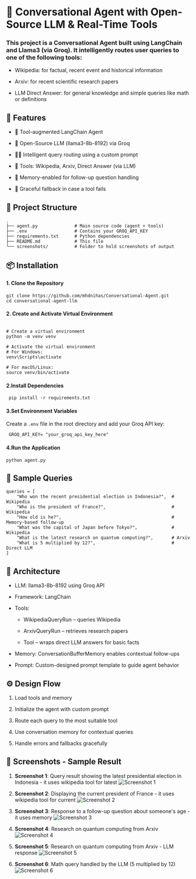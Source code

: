 # 🧠 Conversational Agent with Open-Source LLM & Real-Time Tools

### This project is a Conversational Agent built using LangChain and Llama3 (via Groq). It intelligently routes user queries to one of the following tools:

* Wikipedia: for factual, recent event and historical information

* Arxiv: for recent scientific research papers

* LLM Direct Answer: for general knowledge and simple queries like math or definitions

## 🚀 Features
* 🔗 Tool-augmented LangChain Agent

* 🧠 Open-Source LLM (llama3-8b-8192) via Groq

* 🕵️‍♂️ Intelligent query routing using a custom prompt

* 🧰 Tools: Wikipedia, Arxiv, Direct Answer (via LLM)

* 🧵 Memory-enabled for follow-up question handling

* 🔄 Graceful fallback in case a tool fails

## 📂 Project Structure
```
.
├── agent.py              # Main source code (agent + tools)
├── .env                  # Contains your GROQ_API_KEY
├── requirements.txt      # Python dependencies
├── README.md             # This file
└── screenshots/          # Folder to hold screenshots of output

```


## 📦 Installation
#### 1. Clone the Repository

```
git clone https://github.com/mhdnihas/Conversational-Agent.git
cd conversational-agent-llm
```

#### 2. Create and Activate Virtual Environment

```

# Create a virtual environment
python -m venv venv

# Activate the virtual environment
# For Windows:
venv\Scripts\activate

# For macOS/Linux:
source venv/bin/activate

```


#### 2.Install Dependencies

```  pip install -r requirements.txt  ```


#### 3.Set Environment Variables

Create a ```.env``` file in the root directory and add your Groq API key:


```  GROQ_API_KEY= "your_groq_api_key_here"  ```


#### 4.Run the Application

``` python agent.py ```


## 💬 Sample Queries

```
queries = [
    "Who won the recent presidential election in Indonesia?",  # Wikipedia
    "Who is the president of France?",                         # Wikipedia
    "How old is he?",                                          # Memory-based follow-up
    "What was the capital of Japan before Tokyo?",             # Wikipedia
    "What is the latest research on quantum computing?",       # Arxiv
    "What is 5 multiplied by 12?",                             # Direct LLM
]

```

## 🧱 Architecture

* LLM: llama3-8b-8192 using Groq API

* Framework: LangChain

* Tools:

    * WikipediaQueryRun – queries Wikipedia

    * ArxivQueryRun – retrieves research papers

    * Tool – wraps direct LLM answers for basic facts

* Memory: ConversationBufferMemory enables contextual follow-ups

* Prompt: Custom-designed prompt template to guide agent behavior



## ⚙️ Design Flow

1. Load tools and memory

2. Initialize the agent with custom prompt

3. Route each query to the most suitable tool

4. Use conversation memory for contextual queries

5. Handle errors and fallbacks gracefully




## 📸 Screenshots - Sample Result

1. **Screenshot 1**: Query result showing the latest presidential election in Indonesia - it uses wikipedia tool for latest
   ![Screenshot 1](screenshots/Screenshot1.png)

2. **Screenshot 2**: Displaying the current president of France -  it uses wikipedia tool for current 
   ![Screenshot 2](screenshots/Screenshot2.png)

3. **Screenshot 3**: Response to a follow-up question about someone's age - it uses memory
   ![Screenshot 3](screenshots/Screenshot3.png)

4. **Screenshot 4**: Research on quantum computing from Arxiv
   ![Screenshot 4](screenshots/Screenshot4.png)

5. **Screenshot 5**: Research on quantum computing from Arxiv - LLM response
   ![Screenshot 5](screenshots/Screenshot5.png)

6. **Screenshot 6**: Math query handled by the LLM (5 multiplied by 12)
   ![Screenshot 6](screenshots/Screenshot6.png)